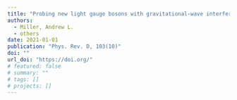 ```yaml
---
title: "Probing new light gauge bosons with gravitational-wave interferometers using an adapted semi-coherent method"
authors:
  - Miller, Andrew L.
  - others
date: 2021-01-01
publication: "Phys. Rev. D, 103(10)"
doi: ""
url_doi: "https://doi.org/"
# featured: false
# summary: ""
# tags: []
# projects: []
---
```


